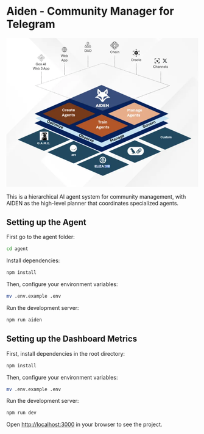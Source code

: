 # Aiden - Community Manager for Telegram

![AIDEN Architecture](public/aiden-infra.png)

This is a hierarchical AI agent system for community management, with AIDEN as the high-level planner that coordinates specialized agents.

## Setting up the Agent

First go to the agent folder:

```sh
cd agent
```

Install dependencies:

```sh
npm install
```

Then, configure your environment variables:

```sh
mv .env.example .env
```

Run the development server:

```sh
npm run aiden
```

## Setting up the Dashboard Metrics

First, install dependencies in the root directory:

```sh
npm install
```

Then, configure your environment variables:

```sh
mv .env.example .env
```

Run the development server:

```sh
npm run dev
```

Open [http://localhost:3000](http://localhost:3000) in your browser to see the project.


